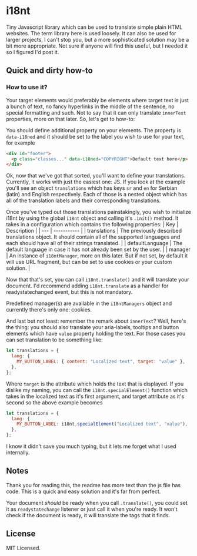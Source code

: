 # i18nt

Tiny Javascript library which can be used to translate simple plain HTML websites. The term library here is used loosely. It can also be used for larger projects, I can't stop you, but a more sophisticated solution may be a bit more appropriate. Not sure if anyone will find this useful, but I needed it so I figured I'd post it.

## Quick and dirty how-to

### How to use it?

Your target elements would preferably be elements where target text is just a bunch of text, no fancy hyperlinks in the middle of the sentence, no special formatting and such. Not to say that it can only translate `innerText` properties, more on that later. So, let's get to how-to:

You should define additional property on your elements. The property is `data-i18ned` and it should be set to the label you wish to use for your text, for example

```html
<div id="footer">
  <p class="classes..." data-i18ned="COPYRIGHT">Default text here</p>
</div>
```

Ok, now that we've got that sorted, you'll want to define your translations. Currently, it works with just the easiest one: JS.
If you look at the example you'll see an object `translations` which has keys `sr` and `en` for Serbian (latin) and English respectively. Each of those is a nested object which has all of the translation labels and their corresponding translations.

Once you've typed out those translations painstakingly, you wish to initialize i18nt by using the global `i18nt` object and calling it's `.init()` method. It takes in a configuration which contains the following properties:
| Key | Description |
| --- | ----------- |
| translations | The previously described translations object. It should contain all of the supported languages and each should have all of their strings translated. |
| defaultLanguage | The default language in case it has not already been set by the user. |
| manager | An instance of `i18ntManager`, more on this later. But if not set, by default it will use URL fragment, but can be set to use cookies or your custom solution. |

Now that that's set, you can call `i18nt.translate()` and it will translate your document. I'd recommend adding `i18nt.translate` as a handler for readystatechanged event, but this is not mandatory.

Predefined manager(s) are available in the `i18ntManagers` object and currently there's only one: cookies.

And last but not least: remember the remark about `innerText`? Well, here's the thing: you should also translate your aria-labels, tooltips and button elements which have `value` property holding the text. For those cases you can set translation to be something like:

```js
let translations = {
  lang: {
    MY_BUTTON_LABEL: { content: "Localized text", target: "value" },
  },
};
```

Where `target` is the attribute which holds the text that is displayed. If you dislike my naming, you can call the `i18nt.specialElement()` function which takes in the localized text as it's first argument, and target attribute as it's second so the above example becomes

```js
let translations = {
  lang: {
    MY_BUTTON_LABEL: i18nt.specialElement("Localized text", "value"),
  },
};
```
I know it didn't save you much typing, but it lets me forget what I used internally.

## Notes

Thank you for reading this, the readme has more text than the js file has code. This is a quick and easy solution and it's far from perfect.

Your document _should_ be ready when you call ```.translate()```, you could set it as ```readystatechange``` listener or just call it when you're ready. It won't check if the document is ready, it will translate the tags that it finds.

## License

MIT Licensed.
